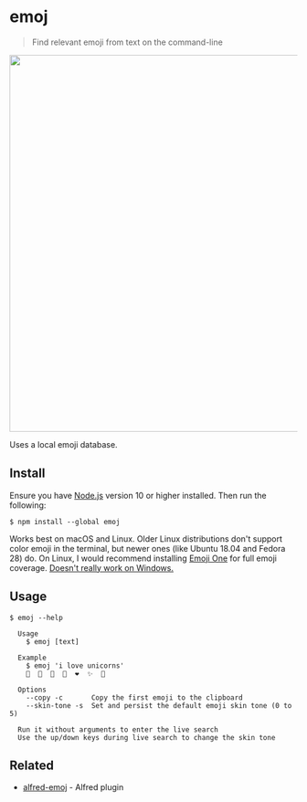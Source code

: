 # emoj

> Find relevant emoji from text on the command-line

<img src="screenshot.gif" width="660">

Uses a local emoji database.

## Install

Ensure you have [Node.js](https://nodejs.org) version 10 or higher installed. Then run the following:

```
$ npm install --global emoj
```

Works best on macOS and Linux. Older Linux distributions don't support color emoji in the terminal, but newer ones (like Ubuntu 18.04 and Fedora 28) do. On Linux, I would recommend installing [Emoji One](https://github.com/eosrei/emojione-color-font#install-on-linux) for full emoji coverage. [Doesn't really work on Windows.](https://github.com/sindresorhus/emoj/issues/5)

## Usage

```
$ emoj --help

  Usage
    $ emoj [text]

  Example
    $ emoj 'i love unicorns'
    🦄  🎠  🐴  🐎  ❤  ✨  🌈

  Options
    --copy -c       Copy the first emoji to the clipboard
    --skin-tone -s  Set and persist the default emoji skin tone (0 to 5)

  Run it without arguments to enter the live search
  Use the up/down keys during live search to change the skin tone
```

## Related

- [alfred-emoj](https://github.com/sindresorhus/alfred-emoj) - Alfred plugin
